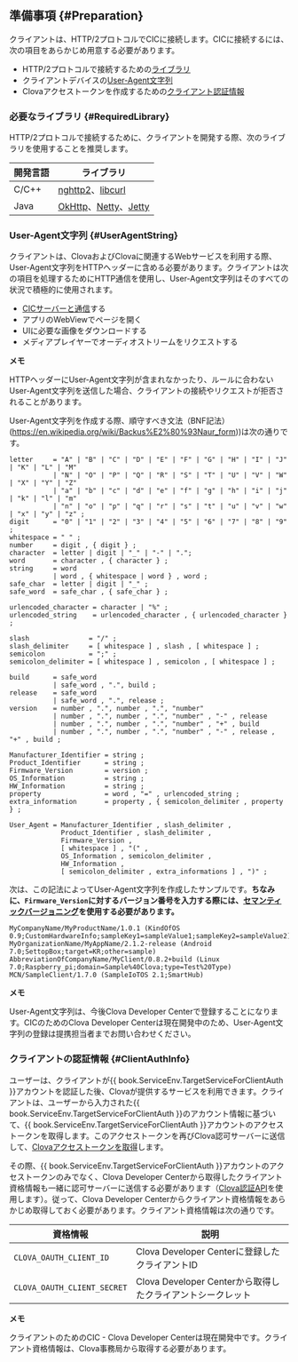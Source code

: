 ## 準備事項 {#Preparation}
クライアントは、HTTP/2プロトコルでCICに接続します。CICに接続するには、次の項目をあらかじめ用意する必要があります。

* HTTP/2プロトコルで接続するための[ライブラリ](#RequiredLibrary)
* クライアントデバイスの[User-Agent文字列](#UserAgentString)
* Clovaアクセストークンを作成するための[クライアント認証情報](#ClientAuthInfo)


### 必要なライブラリ {#RequiredLibrary}
HTTP/2プロトコルで接続するために、クライアントを開発する際、次のライブラリを使用することを推奨します。

| 開発言語 | ライブラリ                            |
|---------|------------------------------------|
| C/C++   | [nghttp2](https://nghttp2.org/)、[libcurl](https://curl.haxx.se/libcurl/) |
| Java    | [OkHttp](https://square.github.io/okhttp/)、[Netty](https://netty.io/)、[Jetty](https://www.eclipse.org/jetty/) |


### User-Agent文字列 {#UserAgentString}

クライアントは、ClovaおよびClovaに関連するWebサービスを利用する際、User-Agent文字列をHTTPヘッダーに含める必要があります。クライアントは次の項目を処理するためにHTTP通信を使用し、User-Agent文字列はそのすべての状況で積極的に使用されます。

* [CICサーバーと通信](#ConnectToCIC)する
* アプリのWebViewでページを開く
* UIに必要な画像をダウンロードする
* メディアプレイヤーでオーディオストリームをリクエストする

<div class="note">
  <p><strong>メモ</strong></p>
  <p>HTTPヘッダーにUser-Agent文字列が含まれなかったり、ルールに合わないUser-Agent文字列を送信した場合、クライアントの接続やリクエストが拒否されることがあります。</p>
</div>

User-Agent文字列を作成する際、順守すべき文法（BNF記法）(https://en.wikipedia.org/wiki/Backus%E2%80%93Naur_form))は次の通りです。

```
letter     = "A" | "B" | "C" | "D" | "E" | "F" | "G" | "H" | "I" | "J" | "K" | "L" | "M"
           | "N" | "O" | "P" | "Q" | "R" | "S" | "T" | "U" | "V" | "W" | "X" | "Y" | "Z"
           | "a" | "b" | "c" | "d" | "e" | "f" | "g" | "h" | "i" | "j" | "k" | "l" | "m"
           | "n" | "o" | "p" | "q" | "r" | "s" | "t" | "u" | "v" | "w" | "x" | "y" | "z" ;
digit      = "0" | "1" | "2" | "3" | "4" | "5" | "6" | "7" | "8" | "9" ;
whitespace = " " ;
number     = digit , { digit } ;
character  = letter | digit | "_" | "-" | ".";
word       = character , { character } ;
string     = word
           | word , { whitespace | word } , word ;
safe_char  = letter | digit | "_" ;
safe_word  = safe_char , { safe_char } ;

urlencoded_character = character | "%" ;
urlencoded_string    = urlencoded_character , { urlencoded_character } ;

slash               = "/" ;
slash_delimiter     = [ whitespace ] , slash , [ whitespace ] ;
semicolon           = ";" ;
semicolon_delimiter = [ whitespace ] , semicolon , [ whitespace ] ;

build      = safe_word
           | safe_word , ".", build ;
release    = safe_word
           | safe_word , ".", release ;
version    = number , ".", number , ".", "number"
           | number , ".", number , ".", "number" , "-" , release
           | number , ".", number , ".", "number" , "+" , build
           | number , ".", number , ".", "number" , "-" , release , "+" , build ;

Manufacturer_Identifier = string ;
Product_Identifier      = string ;
Firmware_Version        = version ;
OS_Information          = string ;
HW_Information          = string ;
property                = word , "=" , urlencoded_string ;
extra_information       = property , { semicolon_delimiter , property } ;

User_Agent = Manufacturer_Identifier , slash_delimiter ,
             Product_Identifier , slash_delimiter ,
             Firmware_Version ,
             [ whitespace ] , "(" ,
             OS_Information , semicolon_delimiter ,
             HW_Information ,
             [ semicolon_delimiter , extra_informations ] , ")" ;
```

次は、この記法によってUser-Agent文字列を作成したサンプルです。**ちなみに、`Firmware_Version`に対するバージョン番号を入力する際には、[セマンティックバージョニング](https://semver.org/)を使用する必要があります。**

```
MyCompanyName/MyProductName/1.0.1 (KindOfOS 0.9;CustomHardwareInfo;sampleKey1=sampleValue1;sampleKey2=sampleValue2)
MyOrganizationName/MyAppName/2.1.2-release (Android 7.0;SettopBox;target=KR;other=sample)
AbbreviationOfCompanyName/MyClient/0.8.2+build (Linux 7.0;Raspberry_pi;domain=Sample%40Clova;type=Test%20Type)
MCN/SampleClient/1.7.0 (SampleIoTOS 2.1;SmartHub)
```

<div class="note">
  <p><strong>メモ</strong></p>
  <p>User-Agent文字列は、今後Clova Developer Centerで登録することになります。CICのためのClova Developer Centerは現在開発中のため、User-Agent文字列の登録は提携担当者までお問い合わせください。</p>
</div>

### クライアントの認証情報 {#ClientAuthInfo}
ユーザーは、クライアントが{{ book.ServiceEnv.TargetServiceForClientAuth }}アカウントを認証した後、Clovaが提供するサービスを利用できます。クライアントは、ユーザーから入力された{{ book.ServiceEnv.TargetServiceForClientAuth }}のアカウント情報に基づいて、{{ book.ServiceEnv.TargetServiceForClientAuth }}アカウントのアクセストークンを取得します。このアクセストークンを再びClova認可サーバーに送信して、[Clovaアクセストークンを取得](#CreateClovaAccessToken)します。

その際、{{ book.ServiceEnv.TargetServiceForClientAuth }}アカウントのアクセストークンのみでなく、Clova Developer Centerから取得したクライアント資格情報も一緒に認可サーバーに送信する必要があります（[Clova認証API](/Develop/References/Clova_Auth_API.md)を使用します）。従って、Clova Developer Centerからクライアント資格情報をあらかじめ取得しておく必要があります。クライアント資格情報は次の通りです。

| 資格情報                   | 説明                                              |
|---------------------------|--------------------------------------------------|
| `CLOVA_OAUTH_CLIENT_ID`     | Clova Developer Centerに登録したクライアントID         |
| `CLOVA_OAUTH_CLIENT_SECRET` | Clova Developer Centerから取得したクライアントシークレット |

<div class="note">
  <p><strong>メモ</strong></p>
  <p>クライアントのためのCIC - Clova Developer Centerは現在開発中です。クライアント資格情報は、Clova事務局から取得する必要があります。</p>
</div>
